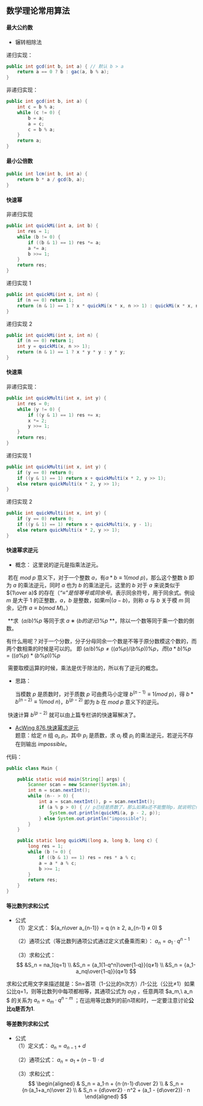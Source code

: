 ## 数学理论常用算法

#### 最大公约数
- 辗转相除法

递归实现：
```java
public int gcd(int b, int a) { // 默认 b > a
    return a == 0 ? b : gac(a, b % a);    
}
```

非递归实现：
```java
public int gcd(int b, int a) {
    int c = b % a;
    while (c != 0) {
        b = a;
        a = c;
        c = b % a;
    }
    return a;
}
```

#### 最小公倍数

```java
public int lcm(int b, int a) {
    return b * a / gcd(b, a);
}
```

#### 快速幂

非递归实现
```java
public int quickMi(int a, int b) {
    int res = 1;
    while (b != 0) {
        if ((b & 1) == 1) res *= a;
        a *= a;
        b >>= 1;
    }
    return res;
}
```

递归实现 1
```java
public int quickMi(int x, int n) {
    if (n == 0) return 1;
    return (n & 1) == 1 ? x * quickMi(x * x, n >> 1) : quickMi(x * x, n >> 1);
}
```
递归实现 2
```java
public int quickMi(int x, int n) {
    if (n == 0) return 1;
    int y = quickMi(x, n >> 1);
    return (n & 1) == 1 ? x * y * y : y * y;
}
```

#### 快速乘

非递归实现：
```java
public int quickMulti(int x, int y) {
    int res = 0;
    while (y != 0) {
        if ((y & 1) == 1) res += x;
        x *= 2;
        y >>= 1;
    }
    return res;
}
```

递归实现 1
```java
public int quickMulti(int x, int y) {
    if (y == 0) return 0; 
    if ((y & 1) == 1) return x + quickMulti(x * 2, y >> 1);
    else return quickMulti(x * 2, y >> 1);
}
```

递归实现 2
```java
public int quickMulti(int x, int y) {
    if (y == 0) return 0; 
    if ((y & 1) == 1) return x + quickMulti(x, y - 1);
    else return quickMulti(x * 2, y >> 1);
}
```

#### 快速幂求逆元
- 概念：
这里说的逆元是指乘法逆元。

​        若在 $mod\ p$ 意义下，对于一个整数 $a$，有$a*b≡1(mod\ p)$，那么这个整数 $b$ 即为 $a$ 的乘法逆元，同时 $a$ 也为 $b$ 的乘法逆元，这里的 $b$ 对于 $a$ 来说类似于 ${1\over a}$ 的存在（*“≡”是恒等号或同余号*。表示同余符号，用于同余式。例设 $m$ 是大于 $1$ 的正整数，$a，b$ 是整数，如果$m|(a-b)$，则称 $a$ 与 $b$ 关于模 $m$ 同余，记作 $a≡b(mod\ M)$。）

​        **求  $(a / b)\% p$ 等同于求 $a∗(b的逆元)\%p$ **，除以一个数等同于乘一个数的倒数。

​        有什么用呢？对于一个分数，分子分母同余一个数是不等于原分数模这个数的，而两个数相乘的时候是可以的。 即 $(a / b) \% p ≠ ((a \% p ) / ( b \% p)) \% p，而 (a * b) \% p = ((a \% p ) * ( b \% p)) \% p$

​        需要取模运算的时候，乘法是优于除法的，所以有了逆元的概念。

- 思路：

  当模数 $p$ 是质数时，对于质数 $p$ 可由费马小定理 $b^{(n-1)} ≡ 1 (mod\ p)$，得 $b * b ^ {(n - 2)} ≡ 1 (mod\ n)$，$b^{(p-2)}$ 即为 $b$ 在 $mod\ p$ 意义下的逆元。

​        快速计算 $b^{(p-2)}$ 就可以由上篇专栏讲的快速幂解决了。

- [AcWing 876.快速幂求逆元](https://www.acwing.com/problem/content/876/)   
题意：给定 $n$ 组 $a_i,p_i$，其中 $p_i$ 是质数，求 $a_i$ 模 $p_i$ 的乘法逆元，若逆元不存在则输出 $impossible$。

代码：
```java
public class Main {

    public static void main(String[] args) {
        Scanner scan = new Scanner(System.in);
        int n = scan.nextInt();
        while (n-- > 0) {
            int a = scan.nextInt(), p = scan.nextInt();
            if (a % p > 0) { // p已经是质数了，那么如果a还不能整除p，就说明它们互质
                System.out.println(quickMi(a, p - 2, p));
            } else System.out.println("impossible");
        }
    }

    public static long quickMi(long a, long b, long c) {
        long res = 1;
        while (b != 0) {
            if ((b & 1) == 1) res = res * a % c;
            a = a * a % c;
            b >>= 1;
        }
        return res;
    }
}
```

#### 等比数列求和公式
- 公式  
  （1）定义式： ${a_n\over a_{n-1}} = q (n ≥ 2, a_{n-1} ≠ 0) $  

  （2）通项公式（等比数列通项公式通过定义式叠乘而来）： $a_n=a_1·q^{n-1}$ 

  （3）求和公式：
  $$
      &S_n = na_1(q=1) \\
      &S_n = {a_1(1-q^n)\over{1-q}}(q≠1) \\
      &S_n = {a_1-a_nq\over{1-q}}(q≠1)
  $$
  

​        求和公式用文字来描述就是：Sn=首项（1-公比的n次方）/1-公比（公比≠1）如果公比q=1，则等比数列中每项都相等，其通项公式为 $a_1q$ ，任意两项 $a_m,\ a_n $ 的关系为 $a_n=a_m · q^{n-m}$ ；在运用等比数列的前n项和时，一定要注意讨论**公比q是否为1**.
#### 等差数列求和公式
- 公式  
  （1）定义式： ${a_n = a_{n-1} + d}$  
  
  （2）通项公式： ${a_n=a_1+(n-1)·d}$  

  （3）求和公式：  
  $$
  \begin{aligned}
      & S_n = a_1·n + {n·(n-1)·d\over 2} \\
      & S_n = {n·(a_1+a_n)\over 2} \\  
      & S_n = {d\over2} · n^2 + (a_1 - {d\over2}) · n  
  \end{aligned}
  $$
